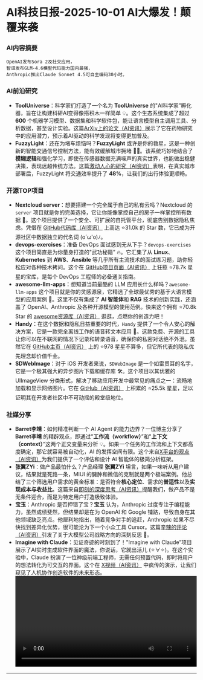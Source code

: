 
# AI科技日报-2025-10-01 AI大爆发！颠覆来袭
### **AI内容摘要**
```
OpenAI发布Sora 2及社交应用，
智谱发布GLM-4.6模型代码能力国内最强，
Anthropic推出Claude Sonnet 4.5可自主编码30小时。
```
### AI前沿研究
*   **ToolUniverse**：科学家们打造了一个名为 **ToolUniverse** 的"AI科学家”孵化器，旨在让构建科研AI变得像搭积木一样简单 💡。这个生态系统集成了超过 **600** 个机器学习模型、数据集和科学软件包，能让语言模型自主调用工具、分析数据，甚至设计实验。这篇[ArXiv上的论文（AI资讯）](https://arxiv.org/abs/2509.23426)展示了它在药物研究中的应用潜力，预示着AI驱动的科学发现将变得更加普及。
*   **FuzzyLight**：还在为堵车烦恼吗？**FuzzyLight** 或许是你的救星，这是一种创新的智能交通信号控制方法，能有效缓解城市拥堵 🚗💨。该系统巧妙地结合了**模糊逻辑**和强化学习，即使在传感器数据充满噪声的真实世界，也能做出稳健决策，表现远超传统方法。这篇[激动人心的研究（AI资讯）](https://arxiv.org/abs/2501.15820)表明，在真实城市部署后，FuzzyLight 将交通效率提升了 **48%**，让我们的出行体验更顺畅。
### 开源TOP项目
*   **Nextcloud server**：想要搭建一个完全属于自己的私有云吗？Nextcloud 的 `server` 项目就是你的完美选择，它让你能像掌控自己的房子一样掌控所有数据 🏡。这个项目提供了一个安全、可扩展的自托管平台，彻底告别数据隐私焦虑。凭借在 [GitHub代码库（AI资讯）](https://github.com/nextcloud/server) 上高达 ⭐31.0k 的 Star 数，它已成为开源社区中数据独立的代名词 (o´ω'o)ﾉ。
*   **devops-exercises**：准备 DevOps 面试感到无从下手？`devops-exercises` 这个项目简直是为你量身打造的"武功秘籍” 🔥。它汇集了从 **Linux**、**Kubernetes** 到 **AWS**、**Ansible** 等几乎所有主流技术的面试练习题，助你轻松应对各种技术拷问。这个在 [GitHub项目页面（AI资讯）](https://github.com/bregman-arie/devops-exercises) 上狂揽 ⭐78.7k 星星的宝库，是每个 DevOps 工程师的必备通关指南。
*   **awesome-llm-apps**：想知道当前最酷的 LLM 应用长什么样吗？`awesome-llm-apps` 这个项目就是你的灵感源泉，它精选了全球最优秀的基于大语言模型的应用案例 🚀。这里不仅有集成了 **AI 智能体**和 **RAG** 技术的创新实践，还涵盖了 OpenAI、Anthropic 及各种开源模型的使用范例。快来这个拥有 ⭐70.8k Star 的 [awesome资源库（AI资讯）](https://github.com/Shubhamsaboo/awesome-llm-apps) 逛逛，点燃你的创造力吧！
*   **Handy**：在这个数据和隐私日益重要的时代，`Handy` 提供了一个令人安心的解决方案，它是一款完全离线工作的语音转文本应用 🤫。这款免费、开源的工具让你可以在不联网的情况下记录和转录语音，确保你的私密对话绝不外泄。虽然它在 [GitHub主页（AI资讯）](https://github.com/cjpais/Handy) 上的 ⭐978 星星不算多，但它所代表的隐私优先理念却价值千金。
*   **SDWebImage**：对于 iOS 开发者来说，`SDWebImage` 是一个如雷贯耳的名字，它是一个极其强大的异步图片下载和缓存库 🛠️。这个项目以其优雅的 UIImageView 分类形式，解决了移动应用开发中最常见的痛点之一：流畅地加载和显示网络图片。它在 [GitHub（AI资讯）](https://github.com/SDWebImage/SDWebImage) 上积累的 ⭐25.5k 星星，足以证明其在开发者社区中不可动摇的殿堂级地位。
### 社媒分享
*   **Barret李靖**：如何精准判断一个 AI Agent 的能力边界？一位博主分享了 **Barret李靖** 的精辟观点，即通过"**工作流（workflow）**”和"**上下文（context）**”这两个正交变量来分析 💡。如果一个任务的工作流和上下文都高度确定，那它就容易被自动化，AI 的发挥空间有限。这个来自[X平台的观点（AI资讯）](https://x.com/Yangyixxxx/status/1973003395679318163)为我们提供了一个评估和设计 AI 智能体的极简分析框架。
*   **张翼ZYi**：做产品最怕什么？产品经理 **张翼ZYi** 坦言，如果一味听从用户建议，结果就是死路一条，MIUI 的臃肿和微信的克制就是两个极端案例。他总结了三个筛选用户需求的黄金标准：是否符合**核心定位**、需求的**普适性**以及**实现成本与收益比**。这篇来自[即刻的深度思考（AI资讯）](https://m.okjike.com/originalPosts/68dbcc2824106561cf7a51b2)提醒我们，做产品不是无条件迎合，而是为特定用户打造极致体验。
*   **宝玉**：Anthropic 是否押错了宝？**宝玉** 认为，Anthropic 过度专注于编程能力，虽然成绩斐然，但结果却是在为 OpenAI 和 Google 铺路，导致自身在其他领域缺乏亮点。他犀利地指出，随着竞争对手的追赶，Anthropic 如果不尽快找到差异化优势，很可能沦为下一个小众工具 Cursor。这篇[辛辣的评论（AI资讯）](https://x.com/dotey/status/1972914019658023337)引发了关于大模型公司战略方向的深刻反思 🤔。
*   **Imagine with Claude**：见证奇迹的时刻到了！"Imagine with Claude”项目展示了AI实时生成软件界面的魔法，你说话，它就出活儿 (✧∀✧)。在这个实验中，Claude 扮演了一位神级前端工程师，无需任何预置代码，即时将用户的想法转化为可交互的界面。这个在 [X视频（AI资讯）](https://x.com/oran_ge/status/1972800381869867122) 中疯传的演示，让我们窥见了人机协作创造软件的未来形态。
<br/><video src="https://source.hubtoday.app/images/2025/09/news_01k6dkbjndfp29centw6nqjfx2.mp4" controls="controls" width="100%"></video>
---